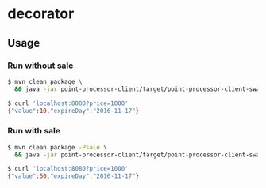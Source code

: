 # decorator

## Usage

### Run without sale

``` sh
$ mvn clean package \
  && java -jar point-processor-client/target/point-processor-client-swarm.jar
```

``` sh
$ curl 'localhost:8080?price=1000'
{"value":10,"expireDay":"2016-11-17"}
```

### Run with sale

``` sh
$ mvn clean package -Psale \
  && java -jar point-processor-client/target/point-processor-client-swarm.jar
```

``` sh
$ curl 'localhost:8080?price=1000'
{"value":50,"expireDay":"2016-11-17"}
```